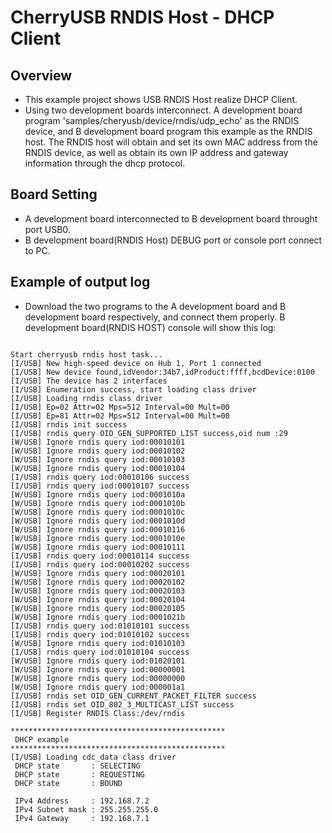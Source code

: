 # CherryUSB RNDIS Host - DHCP Client

## Overview

- This example project shows USB RNDIS Host realize DHCP Client.
- Using two development boards interconnect. A development board program 'samples/cheryusb/device/rndis/udp_echo' as the RNDIS device, and B development board program this example as the RNDIS host. The RNDIS host will obtain and set its own MAC address from the RNDIS device, as well as obtain its own IP address and gateway information through the dhcp protocol.

## Board Setting

- A development board interconnected to B development board throught port USB0.
- B development board(RNDIS Host) DEBUG port or console port connect to PC.

## Example of output log

- Download the two programs to the A development board and B development board respectively, and connect them properly. B development board(RNDIS HOST) console will show this log:

```console

Start cherryusb rndis host task...
[I/USB] New high-speed device on Hub 1, Port 1 connected
[I/USB] New device found,idVendor:34b7,idProduct:ffff,bcdDevice:0100
[I/USB] The device has 2 interfaces
[I/USB] Enumeration success, start loading class driver
[I/USB] Loading rndis class driver
[I/USB] Ep=02 Attr=02 Mps=512 Interval=00 Mult=00
[I/USB] Ep=81 Attr=02 Mps=512 Interval=00 Mult=00
[I/USB] rndis init success
[I/USB] rndis query OID_GEN_SUPPORTED_LIST success,oid num :29
[W/USB] Ignore rndis query iod:00010101
[W/USB] Ignore rndis query iod:00010102
[W/USB] Ignore rndis query iod:00010103
[W/USB] Ignore rndis query iod:00010104
[I/USB] rndis query iod:00010106 success
[I/USB] rndis query iod:00010107 success
[W/USB] Ignore rndis query iod:0001010a
[W/USB] Ignore rndis query iod:0001010b
[W/USB] Ignore rndis query iod:0001010c
[W/USB] Ignore rndis query iod:0001010d
[W/USB] Ignore rndis query iod:00010116
[W/USB] Ignore rndis query iod:0001010e
[W/USB] Ignore rndis query iod:00010111
[I/USB] rndis query iod:00010114 success
[I/USB] rndis query iod:00010202 success
[W/USB] Ignore rndis query iod:00020101
[W/USB] Ignore rndis query iod:00020102
[W/USB] Ignore rndis query iod:00020103
[W/USB] Ignore rndis query iod:00020104
[W/USB] Ignore rndis query iod:00020105
[W/USB] Ignore rndis query iod:0001021b
[I/USB] rndis query iod:01010101 success
[I/USB] rndis query iod:01010102 success
[W/USB] Ignore rndis query iod:01010103
[I/USB] rndis query iod:01010104 success
[W/USB] Ignore rndis query iod:01020101
[W/USB] Ignore rndis query iod:00000001
[W/USB] Ignore rndis query iod:00000000
[W/USB] Ignore rndis query iod:000001a1
[I/USB] rndis set OID_GEN_CURRENT_PACKET_FILTER success
[I/USB] rndis set OID_802_3_MULTICAST_LIST success
[I/USB] Register RNDIS Class:/dev/rndis

************************************************
 DHCP example
************************************************
[I/USB] Loading cdc_data class driver
 DHCP state       : SELECTING
 DHCP state       : REQUESTING
 DHCP state       : BOUND

 IPv4 Address     : 192.168.7.2
 IPv4 Subnet mask : 255.255.255.0
 IPv4 Gateway     : 192.168.7.1

```
